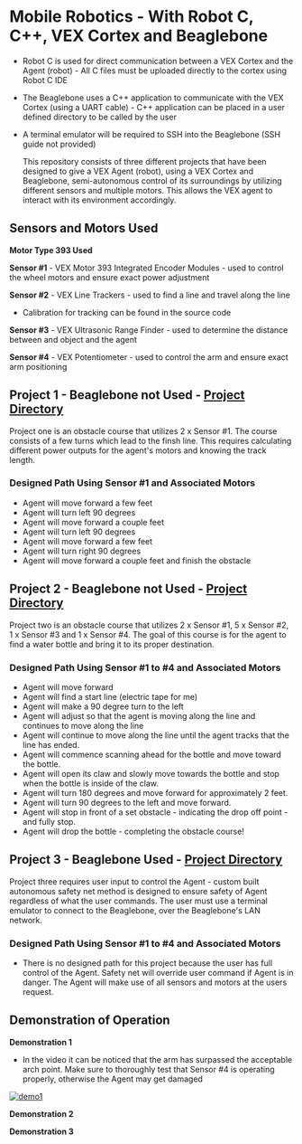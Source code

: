 # Mobile Robotics - With Robot C, C++, VEX Cortex and Beaglebone
* Robot C is used for direct communication between a VEX Cortex and the Agent (robot) - All C files must be uploaded directly to the cortex using Robot C IDE
* The Beaglebone uses a C++ application to communicate with the VEX Cortex (using a UART cable) - C++ application can be placed in a user defined directory to be called by the user
* A terminal emulator will be required to SSH into the Beaglebone (SSH guide not provided)

  This repository consists of three different projects that have been designed to give a VEX Agent (robot), using a VEX Cortex and Beaglebone, semi-autonomous control of its surroundings by utilizing different sensors and multiple motors. This allows the VEX agent to interact with its environment accordingly.

## Sensors and Motors Used
**Motor Type 393 Used**

**Sensor #1** - VEX Motor 393 Integrated Encoder Modules - used to control the wheel motors and ensure exact power adjustment

**Sensor #2** - VEX Line Trackers - used to find a line and travel along the line
  * Calibration for tracking can be found in the source code
  
**Sensor #3** - VEX Ultrasonic Range Finder - used to determine the distance between and object and the agent

**Sensor #4** - VEX Potentiometer - used to control the arm and ensure exact arm positioning


## Project 1  - Beaglebone not Used - [Project Directory](https://github.com/jpildush/Mobile-Robotics/tree/master/Project%201)
Project one is an obstacle course that utilizes 2 x Sensor #1. The course consists of a few turns which lead to the finsh line. This requires calculating different power outputs for the agent's motors and knowing the track length. 

### Designed Path Using Sensor #1 and Associated Motors
* Agent will move forward a few feet
* Agent will turn left 90 degrees
* Agent will move forward a couple feet
* Agent will turn left 90 degrees
* Agent will move forward a few feet
* Agent will turn right 90 degrees 
* Agent will move forward a couple feet and finish the obstacle

## Project 2  - Beaglebone not Used - [Project Directory](https://github.com/jpildush/Mobile-Robotics/tree/master/Project%202)
Project two is an obstacle course that utilizes 2 x Sensor #1, 5 x Sensor #2, 1 x Sensor #3 and 1 x Sensor #4.  The goal of this course is for the agent to find a water bottle and bring it to its proper destination. 
### Designed Path Using Sensor #1 to #4 and Associated Motors
 * Agent will move forward
 * Agent will find a start line (electric tape for me)
 * Agent will make a 90 degree turn to the left
 * Agent will adjust so that the agent is moving along the line and continues to move along the line
 * Agent will continue to move along the line until the agent tracks that the line has ended. 
 * Agent will commence scanning ahead for the bottle and move toward the bottle. 
 * Agent will open its claw and slowly move towards the bottle and stop when the bottle is inside of the claw.
 * Agent will turn 180 degrees and move forward for approximately 2 feet. 
 * Agent will turn 90 degrees to the left and move forward. 
 * Agent will stop in front of a set obstacle - indicating the drop off point - and fully stop. 
 * Agent will drop the bottle  - completing the obstacle course!

## Project 3  - Beaglebone Used - [Project Directory](https://github.com/jpildush/Mobile-Robotics/tree/master/Project%203)
Project three requires user input to control the Agent - custom built autonomous safety net method is designed to ensure safety of Agent regardless of what the user commands. The user must use a terminal emulator to connect to the Beaglebone, over the Beaglebone's LAN network. 
 
### Designed Path Using Sensor #1 to #4 and Associated Motors
 * There is no designed path for this project because the user has full control of the Agent. Safety net will override user command if Agent is in danger. The Agent will make use of all sensors and motors at the users request.


## Demonstration of Operation
**Demonstration 1**
 * In the video it can be noticed that the arm has surpassed the acceptable arch point. Make sure to thoroughly test that Sensor #4 is operating properly, otherwise the Agent may get damaged
 
 [![demo1](https://img.youtube.com/vi/j3XvzgxCWWs/0.jpg)](https://youtu.be/j3XvzgxCWWs)

 
**Demonstration 2**


**Demonstration 3**

